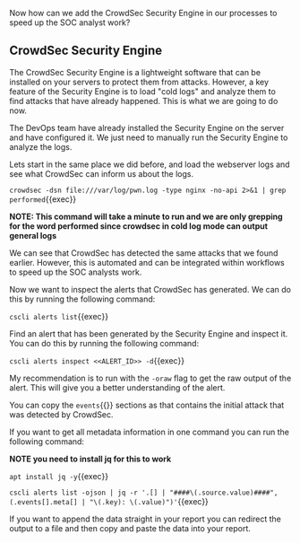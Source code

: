 Now how can we add the CrowdSec Security Engine in our processes to speed up the SOC analyst work?

## CrowdSec Security Engine

The CrowdSec Security Engine is a lightweight software that can be installed on your servers to protect them from attacks. However, a key feature of the Security Engine is to load "cold logs" and analyze them to find attacks that have already happened. This is what we are going to do now.

The DevOps team have already installed the Security Engine on the server and have configured it. We just need to manually run the Security Engine to analyze the logs.

Lets start in the same place we did before, and load the webserver logs and see what CrowdSec can inform us about the logs.

`crowdsec -dsn file:///var/log/pwn.log -type nginx -no-api 2>&1 | grep performed`{{exec}}

**NOTE: This command will take a minute to run and we are only grepping for the word performed since crowdsec in cold log mode can output general logs**

We can see that CrowdSec has detected the same attacks that we found earlier. However, this is automated and can be integrated within workflows to speed up the SOC analysts work.

Now we want to inspect the alerts that CrowdSec has generated. We can do this by running the following command:

`cscli alerts list`{{exec}}

Find an alert that has been generated by the Security Engine and inspect it. You can do this by running the following command:

`cscli alerts inspect <<ALERT_ID>> -d`{{exec}}

My recommendation is to run with the `-oraw` flag to get the raw output of the alert. This will give you a better understanding of the alert.

You can copy the `events`{{}} sections as that contains the initial attack that was detected by CrowdSec.

If you want to get all metadata information in one command you can run the following command:

**NOTE you need to install jq for this to work**

`apt install jq -y`{{exec}}

`cscli alerts list -ojson | jq -r '.[] | "####\(.source.value)####", (.events[].meta[] | "\(.key): \(.value)")'`{{exec}}

If you want to append the data straight in your report you can redirect the output to a file and then copy and paste the data into your report.